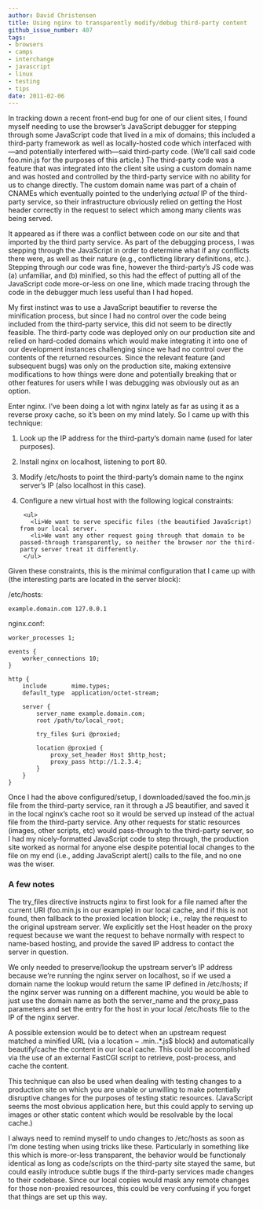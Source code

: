 ```yaml
---
author: David Christensen
title: Using nginx to transparently modify/debug third-party content
github_issue_number: 407
tags:
- browsers
- camps
- interchange
- javascript
- linux
- testing
- tips
date: 2011-02-06
---
```




In tracking down a recent front-end bug for one of our client
sites, I found myself needing to use the browser’s JavaScript debugger
for stepping through some JavaScript code that lived in a mix of
domains; this included a third-party framework as well as
locally-hosted code which interfaced with—​and potentially
interfered with—​said third-party code. (We’ll call said code
foo.min.js for the purposes of this article.) The
third-party code was a feature that was integrated into the client
site using a custom domain name and was hosted and controlled by the
third-party service with no ability for us to change directly. The
custom domain name was part of a chain of CNAMEs which eventually
pointed to the underlying *actual* IP of the third-party service, so
their infrastructure obviously relied on getting the Host
header correctly in the request to select which among many clients was
being served.

It appeared as if there was a conflict between code on our site and
that imported by the third party service. As part of the debugging
process, I was stepping through the JavaScript in order to determine
what if any conflicts there were, as well as their nature (e.g.,
conflicting library definitions, etc.). Stepping through our code was
fine, however the third-party’s JS code was (a) unfamiliar, and (b)
minified, so this had the effect of putting all of the JavaScript code
more-or-less on one line, which made tracing through the code in the
debugger much less useful than I had hoped.

My first instinct was to use a JavaScript beautifier to reverse the
minification process, but since I had no control over the code being
included from the third-party service, this did not seem to be
directly feasible. The third-party code was deployed only on our
production site and relied on hard-coded domains which would make
integrating it into one of our development instances challenging since
we had no control over the contents of the returned resources. Since
the relevant feature (and subsequent bugs) was only on the production
site, making extensive modifications to how things were done and
potentially breaking that or other features for users while I was
debugging was obviously out as an option.

Enter nginx. I’ve been doing a lot with nginx lately as far as
using it as a reverse proxy cache, so it’s been on my mind lately. So
I came up with this technique:

1. Look up the IP address for the third-party’s domain name (used for later purposes).
1. Install nginx on localhost, listening to port 80.
1. Modify /etc/hosts to point the third-party’s domain name to the nginx server’s IP (also localhost in this case).
1. Configure a new virtual host with the following logical constraints:

        <ul>
          <li>We want to serve specific files (the beautified JavaScript) from our local server.
          <li>We want any other request going through that domain to be passed-through transparently, so neither the browser nor the third-party server treat it differently.
        </ul>

Given these constraints, this is the minimal configuration that I came up with (the interesting parts are located in the server block):

/etc/hosts:

```nohighlight
example.domain.com 127.0.0.1
```

nginx.conf:

```nohighlight
worker_processes 1;

events {
    worker_connections 10;
}

http {
    include       mime.types;
    default_type  application/octet-stream;
    
    server {
        server_name example.domain.com;
        root /path/to/local_root;

        try_files $uri @proxied;

        location @proxied {
            proxy_set_header Host $http_host;
            proxy_pass http://1.2.3.4;
        }
    }
}
```

Once I had the above configured/setup, I downloaded/saved the
foo.min.js file from the third-party service, ran it through
a JS beautifier, and saved it in the local nginx’s cache root so it
would be served up instead of the actual file from the third-party
service. Any other requests for static resources (images, other
scripts, etc) would pass-through to the third-party server, so I had
my nicely-formatted JavaScript code to step through, the production site
worked as normal for anyone else despite potential local changes to
the file on my end (i.e., adding JavaScript alert() calls to the
file, and no one was the wiser.

### A few notes

The try_files directive instructs nginx to first look for
a file named after the current URI (foo.min.js in our
example) in our local cache, and if this is not found, then fallback
to the proxied location block; i.e., relay the request to the original
upstream server. We explicitly set the Host header on the
proxy request because we want the request to behave normally with
respect to name-based hosting, and provide the saved IP address to
contact the server in question.

We only needed to preserve/lookup the upstream server’s IP address
because we’re running the nginx server on localhost, so if we used a
domain name the lookup would return the same IP defined in
/etc/hosts; if the nginx server was running on a different
machine, you would be able to just use the domain name as both the
server_name and the proxy_pass parameters and set
the entry for the host in your local /etc/hosts file to the
IP of the nginx server.

A possible extension would be to detect when an upstream request
matched a minified URL (via a location ~ \.min\..*\.js$
block) and automatically beautify/cache the content in our local
cache. This could be accomplished via the use of an external FastCGI
script to retrieve, post-process, and cache the content.

This technique can also be used when dealing with testing changes
to a production site on which you are unable or unwilling to make
potentially disruptive changes for the purposes of testing static
resources. (JavaScript seems the most obvious application here, but this
could apply to serving up images or other static content which would
be resolvable by the local cache.)

I always need to remind myself to undo changes to
/etc/hosts as soon as I’m done testing when using tricks like
these. Particularly in something like this which is more-or-less
transparent, the behavior would be functionaly identical as long as
code/scripts on the third-party site stayed the same, but could easily
introduce subtle bugs if the third-party services made changes to
their codebase. Since our local copies would mask any remote changes
for those non-proxied resources, this could be very confusing if you
forget that things are set up this way.



